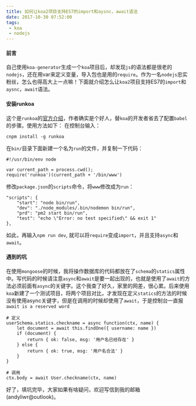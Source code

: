 ```yaml
---
title: 如何让koa2项目支持ES7的import和aysnc，await语法
date: 2017-10-30 07:52:00
tags:
 - koa
 - nodejs
---
```


#### 前言
自己使用`koa-generator`生成一个`koa`项目后，却发现`js`的语法都是很老的`nodejs`，还在用var来定义变量，导入包也是用的`require`。作为一名`nodejs`忠实粉丝，怎么也得高大上一点嘛！下面就介绍怎么让`koa2`项目支持ES7的`import`和`aysnc`，`await`语法。

#### 安装runkoa
这个是`runkoa`的[官方介绍](https://www.npmjs.com/package/runkoa)，作者确实是个好人，替`koa`的开发者省去了配置`babel`的步骤。使用方法如下：
在控制台输入：
```
cnpm install -g runkoa
```
在`bin/`目录下面新建一个名为`run`的文件，并复制一下代码：
```
#!/usr/bin/env node

var current_path = process.cwd();
require('runkoa')(current_path + '/bin/www')

```
修改`package.json`的`scripts`命令，将`www`修改成为`run`：
```
"scripts": {
    "start": "node bin/run",
    "dev": "./node_modules/.bin/nodemon bin/run",
    "prd": "pm2 start bin/run",
    "test": "echo \"Error: no test specified\" && exit 1"
},
```
如此，再输入`npm run dev`, 就可以将`require`变成`import`，并且支持`async`和`await`。

#### 遇到的坑 
在使用`mongoose`的时候，我将操作数据库的代码都放在了`schema`的`statics`属性中。写代码的时候请注意`async`和`await`是要一起出现的，也就是使用了`await`的方法必须前面有`async`的关键字。这个我查了好久，家里的网差，很心累。后来使用`koa`新建了一个测试项目，将两个项目对比，才发现在定义`statics`的方法的时候没有使用async关键字，但是在调用的时候却使用了`await`，于是控制台一直报`await is a reserved word`
```
# 定义
userSchema.statics.checkname = async function(ctx, name) {
    let document = await this.findOne({ username: name })
    if (document) {
        return { ok: false, msg: '用户名已经存在' }
    } else {
        return { ok: true, msg: '用户名合法' }
    }
}

# 调用
ctx.body = await User.checkname(ctx, name)

```
好了，填坑完毕，大家如果有啥疑问，欢迎写信到我的邮箱(andyliwr@outlook)。